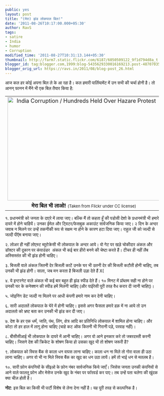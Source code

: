 ```yaml
---
public: yes
layout: post
title: "(मेरा) झंड लोकपाल बिल!"
date: '2011-08-26T10:17:00.000+05:30'
author: RavS
tags:
- satire
- India
- humor
- Corruption
modified_time: '2011-08-27T10:31:13.144+05:30'
thumbnail: http://farm7.static.flickr.com/6187/6050509122_9f1d794d8a_t.jpg
blogger_id: tag:blogger.com,1999:blog-5435629330016169213.post-4870703585338689957
blogger_orig_url: https://ravs.in/2011/08/blog-post_26.html
---
```


आज कल हर कोई अपना बिल ले के आ रहा है। कल हमारी पार्लियामेंट में उन सभी की चर्चा होनी है। तो आनन् फानन में मैंने भी एक बिल तैयार किया है:

<table align="center" cellpadding="0" cellspacing="0" class="tr-caption-container" style="margin-left: auto; margin-right: auto; text-align: center;"><tbody><tr><td style="text-align: center;"><a href="http://www.flickr.com/photos/ssoosay/6050509122/" style="margin-left: auto; margin-right: auto;" title="India Corruption / Hundreds Held Over Hazare Protest by ssoosay, on Flickr"><span class="Apple-style-span" style="font-size: large;"><img alt="India Corruption / Hundreds Held Over Hazare Protest" height="338" src="http://farm7.static.flickr.com/6187/6050509122_9f1d794d8a.jpg" width="500"></span></a></td></tr><tr><td class="tr-caption" style="text-align: center;"><span class="Apple-style-span" style="font-size: large;"><b>मेरा बिल भी लाओ!</b> </span><span class="Apple-style-span" style="font-size: small;">(Taken from Flickr under CC license)</span></td></tr></tbody></table>

१. प्रधानमंत्री को जनता के दाएरे में लाया जाए। बल्कि मैं तो कहता हूँ की पडोसी देशो के प्रधानमंत्री भी हमारे दायरे में होने चाहियें। उनका ईमेल और ट्विटर/फेसबुक अकाउंट सार्वजनिक किया जाए। २ दिन के अन्दर जवाब न मिलने पर उन्हें तकनीकी रूप से सक्षम ना होने के कारण हटा दिया जाए। राहुल जी को जल्दी से जल्दी पीऍम बनाया जाए।

२. लोअर ही नहीं लोएस्ट ब्यूरोक्रेसी भी लोकपाल के अन्दर आये। वो गेट पर खड़े चोकीदार अंकल और डॉक्टर की दूकान पर कंपाउंडर  अंकल भी कई बार हीरो बनने की चेष्टा करते हैं। टीचर ही नहीं लैब अस्सिस्तंत की भी झंड होनी चाहिए।

३. बिजली वाले अंकल जितनी देर बिजली काटें उनके घर भी उतनी देर की बिजली कटौती होनी चाहिए, तब उनकी भी झंड होगी। साला, जब मन करता है बिजली उड़ा देते हैं X(

४. ये इन्टरनेट वाले अंकल भी कई बार बहुत ही झंड स्पीड देते हैं। १० मिनट में प्रॉब्लम सही ना होने पर उनकी घर के कनेक्शन की स्पीड हमें मिलनी चाहिए (और पाईरेसी पूरी तरह वैध करार दी जानी चाहिए)।

५. जोइनिंग डेट जल्दी ना मिलने पर आधी कंपनी हमारे नाम कर देनी चाहिए।

६. सारी अदालतें लोकपाल के घेरे में होनी चाहिए। इससे अगर फैसला हमारे हक़ में ना आये तो उन अदालतो को भ्रष्ट बता कर उनकी भी झंड कर दी जाए।

७. देश के हर एक धर्मं, जाति, पंथ, लिंग, क्षेत्र आदि का प्रतिनिधि लोकपाल में शामिल होना चाहिए। और कोटा तो हर हाल में लागु होना चाहिए (चाहे कट ऑफ कितनी भी गिरानी पड़े, परवाह नहीं)।

८. बीसीसीआई भी लोकपाल के दायरे में आनी चाहिए। अगर वो आने इनकार करे तो जबरदस्ती करनी चाहिए। जिसने देश की क्रिकेट के शोषण किया हो उसका खुद भी तो शोषण जरूरी है?

९. लोकपाल को स्विस बैंक से काला धन वापस लाना चाहिए। काला धन ना मिले तो गोरा वाला ही उठा लाना चाहिए। अगर वो भी ना मिले स्विस बैंक का खुद का धन उठा लायें। हमें तो भाई धन से मतलब है।

१०. सारी फ़ोन कंपनियों के सीइओ के फ़ोन नंबर सार्वजनिक किये जाएँ। जिसेस जनता उनकी कंपनियों से आने वाले फालतू फ़ोन और मेसेज उनके खुद के नंबर पर फॉरवर्ड कर पाए। तब उन्हें पता चलेगा की खुंदक क्या चीज़ होती है।

**नोट**: इस बिल का किसी भी पार्टी विशेष से लेना देना नहीं है। यह पूरी तरह से काल्पनिक है।
